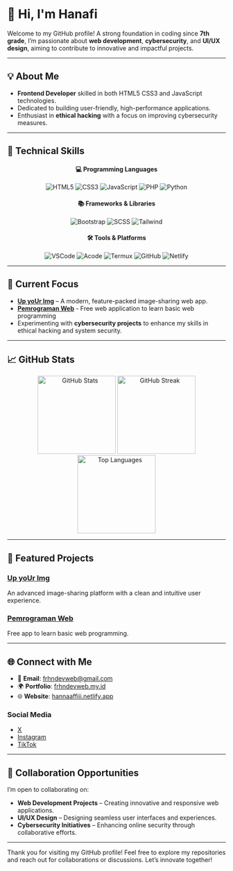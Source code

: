 # 👋 Hi, I'm Hanafi  

Welcome to my GitHub profile! A strong foundation in coding since **7th grade**, I’m passionate about **web development**, **cybersecurity**, and **UI/UX design**, aiming to contribute to innovative and impactful projects.  

---

## 💡 About Me  

- **Frontend Developer** skilled in both HTML5 CSS3 and JavaScript technologies.  
- Dedicated to building user-friendly, high-performance applications.  
- Enthusiast in **ethical hacking** with a focus on improving cybersecurity measures.  

---

## 🔧 Technical Skills  

<div align="center">  
  <h4>💻 Programming Languages</h4>  
  <img src="https://img.shields.io/badge/-HTML5-orange?style=for-the-badge&logo=html5&logoColor=white" alt="HTML5" />  
  <img src="https://img.shields.io/badge/-CSS3-blue?style=for-the-badge&logo=css3&logoColor=white" alt="CSS3" />  
  <img src="https://img.shields.io/badge/-JavaScript-yellow?style=for-the-badge&logo=javascript&logoColor=black" alt="JavaScript" />  
  <img src="https://img.shields.io/badge/-PHP-blue?style=for-the-badge&logo=php&logoColor=white" alt="PHP" />  
  <img src="https://img.shields.io/badge/-Python-blue?style=for-the-badge&logo=python&logoColor=yellow" alt="Python" />  
</div>  

<div align="center">  
  <h4>📚 Frameworks & Libraries</h4>  
  <img src="https://img.shields.io/badge/-Bootstrap-purple?style=for-the-badge&logo=bootstrap&logoColor=white" alt="Bootstrap" />  
  <img src="https://img.shields.io/badge/-SCSS-pink?style=for-the-badge&logo=sass&logoColor=white" alt="SCSS" /> 
  <img src="https://img.shields.io/badge/-Tailwind?style=for-the-badge&logo=sass&logoColor=white" alt="Tailwind" /> 
</div>  

<div align="center">  
  <h4>🛠️ Tools & Platforms</h4>  
  <img src="https://img.shields.io/badge/-Visual%20Studio%20Code-blue?style=for-the-badge&logo=visual-studio-code&logoColor=white" alt="VSCode" />  
  <img src="https://img.shields.io/badge/-Acode-black?style=for-the-badge&logo=android&logoColor=green" alt="Acode" />  
  <img src="https://img.shields.io/badge/-Termux-black?style=for-the-badge&logo=linux&logoColor=white" alt="Termux" />  
  <img src="https://img.shields.io/badge/-GitHub-black?style=for-the-badge&logo=github&logoColor=white" alt="GitHub" />  
  <img src="https://img.shields.io/badge/-Netlify-blue?style=for-the-badge&logo=netlify&logoColor=white" alt="Netlify" />  
</div>  

---

## 🎯 Current Focus  

- **[Up yoUr Img](https://upuimg.kesug.com)** – A modern, feature-packed image-sharing web app.
- **[Pemrograman Web](https://frhndevweb.github.io/Pemrograman-Web)** - Free web application to learn basic web programming
- Experimenting with **cybersecurity projects** to enhance my skills in ethical hacking and system security.  

---

## 📈 GitHub Stats  

<div align="center">  
  <img src="https://github-readme-stats.vercel.app/api?username=frhndevweb&show_icons=true&include_all_commits=true&count_private=true&theme=radical&hide_border=true" alt="GitHub Stats" height="180em" />  
  <img src="https://github-readme-streak-stats.herokuapp.com/?user=frhndevweb&theme=radical&hide_border=true" alt="GitHub Streak" height="180em" />  
</div>  

<div align="center">  
  <img src="https://github-readme-stats.vercel.app/api/top-langs/?username=frhndevweb&layout=compact&theme=radical&hide_border=true" alt="Top Languages" height="180em" />  
</div>  

---

## 📌 Featured Projects  

### **[Up yoUr Img](https://github.com/frhndevweb/Upuimg)**  
An advanced image-sharing platform with a clean and intuitive user experience.  

### **[Pemrograman Web](https://www.mediafire.com/folder/nechnb1zewov5/Pemrograman_Web)**  
Free app to learn basic web programming.  

---

## 🌐 Connect with Me  

- 📧 **Email**: [frhndevweb@gmail.com](mailto:frhndevweb@gmail.com)  
- 🌍 **Portfolio**: [frhndevweb.my.id](https://frhndevweb.my.id)  
- 🌐 **Website**: [hannaaffiii.netlify.app](https://hannaaffiii.netlify.app)  

### Social Media  
- [X](https://x.com/hannaaffiii)  
- [Instagram](https://instagram.com/hannaaffiii)  
- [TikTok](https://tiktok.com/@hannaaffiii)  

---

## 🤝 Collaboration Opportunities  

I’m open to collaborating on:  
- **Web Development Projects** – Creating innovative and responsive web applications.  
- **UI/UX Design** – Designing seamless user interfaces and experiences.  
- **Cybersecurity Initiatives** – Enhancing online security through collaborative efforts.  

---

Thank you for visiting my GitHub profile! Feel free to explore my repositories and reach out for collaborations or discussions. Let’s innovate together!  
